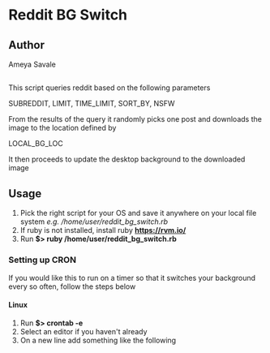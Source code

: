 # Reddit BG Switch

## Author

Ameya Savale

##

This script queries reddit based on the following parameters

SUBREDDIT, LIMIT, TIME_LIMIT, SORT_BY, NSFW
 
From the results of the query it randomly picks one post and downloads the image to the location defined by

LOCAL_BG_LOC

It then proceeds to update the desktop background to the downloaded image

## Usage
1. Pick the right script for your OS and save it anywhere on your local file system *e.g. /home/user/reddit_bg_switch.rb*
2. If ruby is not installed, install ruby **https://rvm.io/**
3. Run **$> ruby /home/user/reddit_bg_switch.rb**

### Setting up CRON
If you would like this to run on a timer so that it switches your background every so often, follow the steps below

#### Linux
1. Run **$> crontab -e**
2. Select an editor if you haven't already
3. On a new line add something like the following
